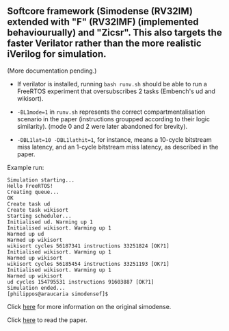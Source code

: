 
## Softcore framework (Simodense (RV32IM) extended with "F" (RV32IMF) (implemented behaviourually) and "Zicsr". This also targets the faster Verilator rather than the more realistic iVerilog for simulation.

(More documentation pending.)

- If verilator is installed, running ``bash runv.sh`` should be able to run a FreeRTOS experiment that oversubscribes 2 tasks (Embench's ud and wikisort). 
 
- ``-BL1mode=1`` in ``runv.sh`` represents the correct compartmentalisation scenario in the paper (instructions groupped according to their logic similarity). (mode 0 and 2 were later abandoned for brevity).

- ``-DBL1lat=10 -DBL1lathit=1``, for instance, means a 10-cycle bitstream miss latency, and an 1-cycle bitstream miss latency, as described in the paper.

Example run:

```
Simulation starting...
Hello FreeRTOS!
Creating queue...
OK
Create task ud
Create task wikisort
Starting scheduler...
Initialised ud. Warming up 1
Initialised wikisort. Warming up 1
Warmed up ud
Warmed up wikisort
wikisort cycles 56187341 instructions 33251824 [OK?1]
Initialised wikisort. Warming up 1
Warmed up wikisort
wikisort cycles 56185454 instructions 33251193 [OK?1]
Initialised wikisort. Warming up 1
Warmed up wikisort
ud cycles 154795531 instructions 91603887 [OK?1]
Simulation ended...
[philippos@araucaria simodensef]$ 

```

Click [here](https://github.com/pphilippos/simodense) for more information on the original simodense.

Click [here](https://arxiv.org/pdf/2203.10359.pdf) to read the paper.

